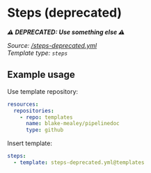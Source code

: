 <!-- this file was generated by pipelinedoc - do not modify directly -->

# Steps (deprecated)

**_⚠ DEPRECATED: Use something else ⚠_**

_Source: [/steps-deprecated.yml](/steps-deprecated.yml)_
<br/>
_Template type: `steps`_

## Example usage

Use template repository:

```yaml
resources:
  repositories:
    - repo: templates
      name: blake-mealey/pipelinedoc
      type: github
```

Insert template:

```yaml
steps:
  - template: steps-deprecated.yml@templates
```